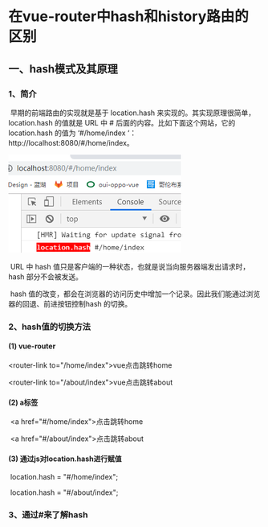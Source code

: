 # 在vue-router中hash和history路由的区别

## 一、hash模式及其原理

### 1、简介

​        早期的前端路由的实现就是基于 location.hash 来实现的。其实现原理很简单，location.hash 的值就是 URL 中 # 后面的内容。比如下面这个网站，它的 location.hash 的值为 ‘#/home/index ‘：http://localhost:8080/#/home/index。

![location.href](./img/location.href.png)



​        URL 中 hash 值只是客户端的一种状态，也就是说当向服务器端发出请求时，hash 部分不会被发送。

​         hash 值的改变，都会在浏览器的访问历史中增加一个记录。因此我们能通过浏览器的回退、前进按钮控制hash 的切换。

### 2、hash值的切换方法

#### (1) vue-router

​        <router-link to="/home/index">vue点击跳转home</router-link>

​        <router-link to="/about/index">vue点击跳转about</router-link>

#### (2) a标签

​        <a href="#/home/index">点击跳转home</a>

​        <a href="#/about/index">点击跳转about</a>

#### (3) 通过js对location.hash进行赋值

​        location.hash = "#/home/index"; 

​        location.hash = "#/about/index";

### 3、通过#来了解hash